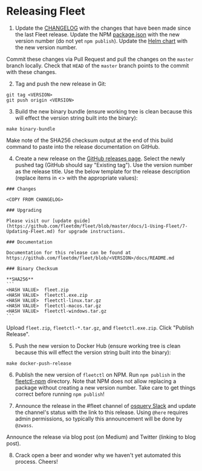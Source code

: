 # Releasing Fleet

1. Update the [CHANGELOG](../../CHANGELOG.md) with the changes that have been made since the last Fleet release. Update the NPM [package.json](../../tools/fleetctl-npm/package.json) with the new version number (do not yet `npm publish`). Update the [Helm chart](../../chart/Chart.yaml) with the new version number.

Commit these changes via Pull Request and pull the changes on the `master` branch locally. Check that `HEAD` of the `master` branch points to the commit with these changes.

2. Tag and push the new release in Git:

``` shell
git tag <VERSION>
git push origin <VERSION>
```

3. Build the new binary bundle (ensure working tree is clean because this will effect the version string built into the binary):

``` shell
make binary-bundle
```

Make note of the SHA256 checksum output at the end of this build command to paste into the release documentation on GitHub.

4. Create a new release on the [GitHub releases page](https://github.com/fleetdm/fleet/releases). Select the newly pushed tag (GitHub should say "Existing tag"). Use the version number as the release title. Use the below template for the release description (replace items in <> with the appropriate values):

````
### Changes

<COPY FROM CHANGELOG>

### Upgrading

Please visit our [update guide](https://github.com/fleetdm/fleet/blob/master/docs/1-Using-Fleet/7-Updating-Fleet.md) for upgrade instructions.

### Documentation

Documentation for this release can be found at https://github.com/fleetdm/fleet/blob/<VERSION>/docs/README.md

### Binary Checksum

**SHA256**
```
<HASH VALUE>  fleet.zip
<HASH VALUE>  fleetctl.exe.zip
<HASH VALUE>  fleetctl-linux.tar.gz
<HASH VALUE>  fleetctl-macos.tar.gz
<HASH VALUE>  fleetctl-windows.tar.gz
```

````

Upload `fleet.zip`, `fleetctl-*.tar.gz`, and `fleetctl.exe.zip`. Click "Publish Release".

5. Push the new version to Docker Hub (ensure working tree is clean because this will effect the version string built into the binary):

``` shell
make docker-push-release
```

6. Publish the new version of `fleetctl` on NPM. Run `npm publish` in the [fleetctl-npm](../../tools/fleetctl-npm/) directory. Note that NPM does not allow replacing a package without creating a new version number. Take care to get things correct before running `npm publish`!

7. Announce the release in the #fleet channel of [osquery Slack](https://osquery.slack.com/join/shared_invite/zt-h29zm0gk-s2DBtGUTW4CFel0f0IjTEw#/) and update the channel's status with the link to this release. Using `@here` requires admin permissions, so typically this announcement will be done by `@zwass`.

Announce the release via blog post (on Medium) and Twitter (linking to blog post).

8. Crack open a beer and wonder why we haven't yet automated this process. Cheers!

